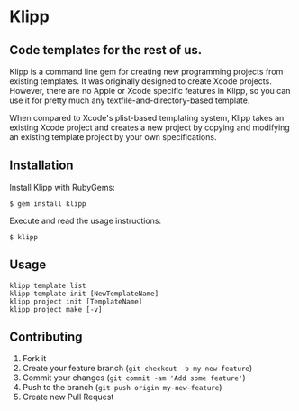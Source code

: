 # Klipp
## Code templates for the rest of us.

Klipp is a command line gem for creating new programming projects from existing templates. It was originally designed to create Xcode projects. However, there are no Apple or Xcode specific features in Klipp, so you can use it for pretty much any textfile-and-directory-based template.

When compared to Xcode's plist-based templating system, Klipp takes an existing Xcode project and creates a new project by copying and modifying an existing template project by your own specifications.

## Installation

Install Klipp with RubyGems:

    $ gem install klipp

Execute and read the usage instructions:

    $ klipp

## Usage

    klipp template list
    klipp template init [NewTemplateName]
    klipp project init [TemplateName]
    klipp project make [-v]

## Contributing

1. Fork it
2. Create your feature branch (`git checkout -b my-new-feature`)
3. Commit your changes (`git commit -am 'Add some feature'`)
4. Push to the branch (`git push origin my-new-feature`)
5. Create new Pull Request
